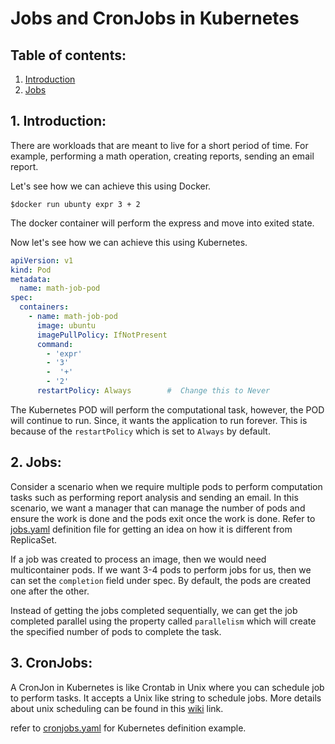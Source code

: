 # Jobs and CronJobs in Kubernetes


## Table of contents:

1. [Introduction](#1-introduction)
2. [Jobs](#2-jobs)


## 1. Introduction:

There are workloads that are meant to live for a short period of time. For example, performing a math operation, creating
reports, sending an email report.

Let's see how we can achieve this using Docker.

```shell
$docker run ubunty expr 3 + 2
```
The docker container will perform the express and move into exited state.

Now let's see how we can achieve this using Kubernetes.

```yaml
apiVersion: v1
kind: Pod
metadata:
  name: math-job-pod
spec:
  containers:
    - name: math-job-pod
      image: ubuntu
      imagePullPolicy: IfNotPresent
      command:
        - 'expr'
        - '3'
        -  '+'
        - '2'
      restartPolicy: Always        #  Change this to Never
```

The Kubernetes POD will perform the computational task, however, the POD will continue to run. Since, it wants the application
to run forever. This is because of the ```restartPolicy``` which is set to ```Always``` by default.

## 2. Jobs:

Consider a scenario when we require multiple pods to perform computation tasks such as performing report analysis and sending
an email. In this scenario, we want a manager that can manage the number of pods and ensure the work is done and the pods
exit once the work is done. Refer to [jobs.yaml](jobs.yaml) definition file for getting an idea on how it is different from ReplicaSet.

If a job was created to process an image, then we would need multicontainer pods. If we want 3-4 pods to perform jobs for
us, then we can set the ```completion``` field under spec. By default, the pods are created one after the other. 

Instead of getting the jobs completed sequentially, we can get the job completed parallel using the property called ```parallelism```
which will create the specified number of pods to complete the task.

## 3. CronJobs:

A CronJon in Kubernetes is like Crontab in Unix where you can schedule job to perform tasks. It accepts a Unix like string
to schedule jobs. More details about unix scheduling can be found in this [wiki](https://en.wikipedia.org/wiki/Cron) link.

refer to [cronjobs.yaml](cronjobs.yaml) for Kubernetes definition example.